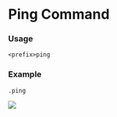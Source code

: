 # Ping Command

### Usage

`<prefix>ping`

### Example

```
.ping
```

![](https://cdn.discordapp.com/attachments/282295514727448587/360804279075733505/image.png)

